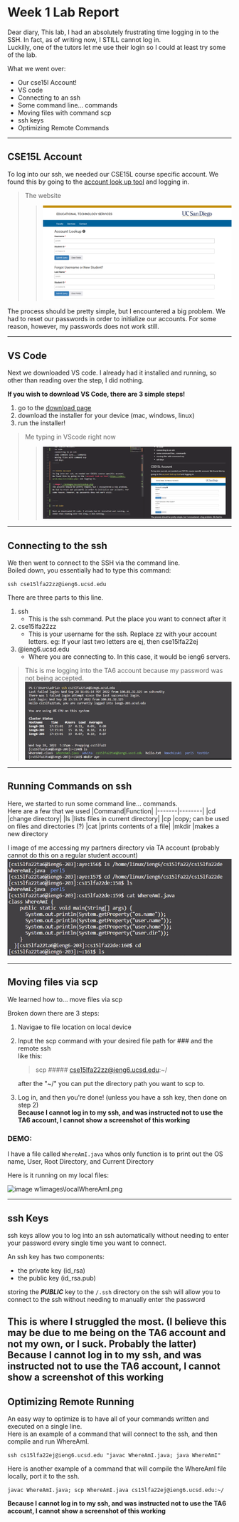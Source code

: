 
# Week 1 Lab Report



Dear diary,
This lab, I had an absolutely frustrating time logging in to the SSH. In fact, as of writing now, I STILL cannot log in.  
Luckilly, one of the tutors let me use their login so I could at least try some of the lab.


What we went over:
- Our cse15l Account!
- VS code
- Connecting to an ssh 
- Some command line... commands
- Moving files with command scp
- ssh keys
- Optimizing Remote Commands

------


## CSE15L Account
To log into our ssh, we needed our CSE15L course specific account.
We found this by going to the [account look up tool](https://sdacs.ucsd.edu/~icc/index.php) and logging in.

>The website
>>![image](./w1images/accountLookup.png)

The process should be pretty simple, but I encountered a big problem. We had to reset our passwords in order to initialize our accounts. For some reason, however, my passwords does not work still.


-----

## VS Code

Next we downloaded VS code. I already had it installed and running, so other than reading over the step, I did nothing. 


**If you wish to download VS Code, there are 3 simple steps!**

1. go to the [download page](https://code.visualstudio.com/)
2. download the installer for your device (mac, windows, linux)
3. run the installer!


> Me typing in VScode right now
>> ![image](./w1images/vscode.png)

---
## Connecting to the ssh

We then went to connect to the SSH via the command line.  
Boiled down, you essentially had to type this command:

    ssh cse15lfa22zz@ieng6.ucsd.edu

There are three parts to this line. 
1. ssh 
    - This is the ssh command. Put the place you want to connect after it
2. cse15lfa22zz
    - This is your username for the ssh. Replace zz with your account letters. eg: If your last two letters are ej, then cse15lfa22ej
3. @ieng6.ucsd.edu
    - Where you are connecting to. In this case, it would be ieng6 servers.
> This is me logging into the TA6 account because my password was not being accepted.
![image](./w1images/sshLogged.png)


---
## Running Commands on ssh
Here, we started to run some command line... commands.  
Here are a few that we used
|Command|Function|
|-------|--------|
|cd     |change directory|
|ls     |lists files in current directory|
|cp     |copy; can be used on files and directories (?)
|cat    |prints contents of a file|
|mkdir  |makes a new directory

I image of me accessing my partners directory via TA account (probably cannot do this on a regular student account)
 ![image](./w1images/sshcommands.png)


-----
## Moving files via scp
We learned how to... move files via scp

Broken down there are 3 steps:
1. Navigae to file location on local device
2. Input the scp command with your desired file path for ### and the remote ssh  
    like this:
    
    >scp ##### cse15lfa22zz@ieng6.ucsd.edu:~/

    
    after the "~/" you can put the directory path you want to scp to.

3. Log in, and then you're done! (unless you have a ssh key, then done on step 2)  
**Because I cannot log in to my ssh, and was instructed not to use the TA6 account, I cannot show a screenshot of this working**

### DEMO:

I have a file called `WhereAmI.java` whos only function is to print out the OS name, User, Root Directory, and Current Directory

Here is it running on my local files:

![image]("./w1images/localWhereAmI.png")
w1images\localWhereAmI.png



-----
## ssh Keys

ssh keys allow you to log into an ssh automatically without needing to enter your password every single time you want to connect.  

An ssh key has two components: 
- the private key   (id_rsa) 
- the public key    (id_rsa.pub)

storing the ***PUBLIC*** key to the `/.ssh` directory on the ssh will allow you to connect to the ssh without needing to manually enter the password

This is where I struggled the most. (I believe this may be due to me being on the TA6 account and not my own, or I suck. Probably the latter)  
**Because I cannot log in to my ssh, and was instructed not to use the TA6 account, I cannot show a screenshot of this working**
------

## Optimizing Remote Running

An easy way to optimize is to have all of your commands written and executed on a single line.   
Here is an example of a command that will connect to the ssh, and then compile and run WhereAmI.

    ssh cs15lfa22ej@ieng6.ucsd.edu "javac WhereAmI.java; java WhereAmI"

Here is another example of a command that will compile the WhereAmI file locally, port it to the ssh.

    javac WhereAmI.java; scp WhereAmI.java cs15lfa22ej@ieng6.ucsd.edu:~/ 
    
**Because I cannot log in to my ssh, and was instructed not to use the TA6 account, I cannot show a screenshot of this working**
